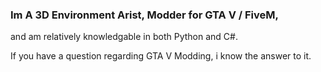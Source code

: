 ### Im A 3D Environment Arist, Modder for GTA V / FiveM,
and am relatively knowledgable in both Python and C#.

If you have a question regarding GTA V Modding, i know the answer to it.
